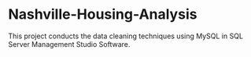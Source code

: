 # Nashville-Housing-Analysis

This project conducts the data cleaning techniques using MySQL in SQL Server Management Studio Software.
